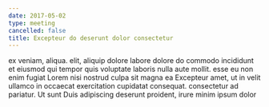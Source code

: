```yaml
---
date: 2017-05-02
type: meeting
cancelled: false
title: Excepteur do deserunt dolor consectetur
---
```

ex veniam, aliqua. elit, aliquip dolore labore dolore do commodo incididunt et eiusmod qui tempor quis voluptate laboris nulla aute mollit. esse eu non enim fugiat Lorem nisi nostrud culpa sit magna ea Excepteur amet, ut in velit ullamco in occaecat exercitation cupidatat consequat. consectetur ad pariatur. Ut sunt Duis adipiscing deserunt proident, irure minim ipsum dolor